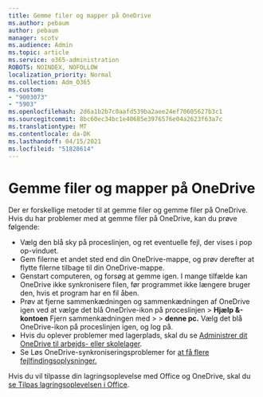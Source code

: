 ```yaml
---
title: Gemme filer og mapper på OneDrive
ms.author: pebaum
author: pebaum
manager: scotv
ms.audience: Admin
ms.topic: article
ms.service: o365-administration
ROBOTS: NOINDEX, NOFOLLOW
localization_priority: Normal
ms.collection: Adm_O365
ms.custom:
- "9003073"
- "5903"
ms.openlocfilehash: 2d6a1b2b7c0aafd539ba2aee24ef70605627b3c1
ms.sourcegitcommit: 8bc60ec34bc1e40685e3976576e04a2623f63a7c
ms.translationtype: MT
ms.contentlocale: da-DK
ms.lasthandoff: 04/15/2021
ms.locfileid: "51828614"
---
```

# <a name="saving-files-and-folders-to-onedrive"></a>Gemme filer og mapper på OneDrive

Der er forskellige metoder til at gemme filer og gemme filer på OneDrive. Hvis du har problemer med at gemme filer på OneDrive, kan du prøve følgende:

- Vælg den blå sky på proceslinjen, og ret eventuelle fejl, der vises i pop op-vinduet.
- Gem filerne et andet sted end din OneDrive-mappe, og prøv derefter at flytte filerne tilbage til din OneDrive-mappe.
- Genstart computeren, og forsøg at gemme igen. I mange tilfælde kan OneDrive ikke synkronisere filen, før programmet ikke længere bruger den, hvis et program har en fil åben.    
- Prøv at fjerne sammenkædningen og sammenkædningen af OneDrive igen ved at vælge det blå OneDrive-ikon på proceslinjen > **Hjælp &-kontoen** Fjern sammenkædningen med  >    >  **denne pc.** Vælg det blå OneDrive-ikon på proceslinjen igen, og log på.
- Hvis du oplever problemer med lagerplads, skal du se [Administrer dit OneDrive til arbejds- eller skolelager](https://support.microsoft.com/office/manage-your-onedrive-for-work-or-school-storage-31519161-059c-4764-b6f8-f5cd29f7fe68).
- Se Løs OneDrive-synkroniseringsproblemer for [at få flere fejlfindingsoplysninger.](https://docs.microsoft.com/alchemyinsights/fix-onedrive-sync-issues)  

Hvis du vil tilpasse din lagringsoplevelse med Office og OneDrive, skal du [se Tilpas lagringsoplevelsen i Office](https://support.microsoft.com/office/customize-the-save-experience-in-office-786200a7-f5f2-4d26-a3ae-b78c60dd5d3b).
